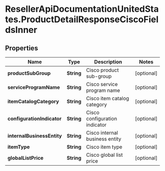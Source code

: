 # ResellerApiDocumentationUnitedStates.ProductDetailResponseCiscoFieldsInner

## Properties

Name | Type | Description | Notes
------------ | ------------- | ------------- | -------------
**productSubGroup** | **String** | Cisco product sub-group | [optional] 
**serviceProgramName** | **String** | Cisco service program name | [optional] 
**itemCatalogCategory** | **String** | Cisco item catalog category | [optional] 
**configurationIndicator** | **String** | Cisco configuration indicator | [optional] 
**internalBusinessEntity** | **String** | Cisco internal business entity | [optional] 
**itemType** | **String** | Cisco item type | [optional] 
**globalListPrice** | **String** | Cisco global list price | [optional] 


